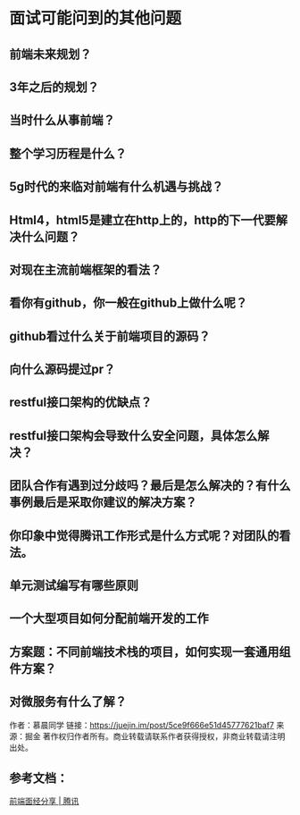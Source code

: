 # 面试可能问到的其他问题
## 前端未来规划？
## 3年之后的规划？
## 当时什么从事前端？
## 整个学习历程是什么？
## 5g时代的来临对前端有什么机遇与挑战？
## Html4，html5是建立在http上的，http的下一代要解决什么问题？
## 对现在主流前端框架的看法？
## 看你有github，你一般在github上做什么呢？
## github看过什么关于前端项目的源码？
## 向什么源码提过pr？
## restful接口架构的优缺点？
## restful接口架构会导致什么安全问题，具体怎么解决？
## 团队合作有遇到过分歧吗？最后是怎么解决的？有什么事例最后是采取你建议的解决方案？
## 你印象中觉得腾讯工作形式是什么方式呢？对团队的看法。
## 单元测试编写有哪些原则
## 一个大型项目如何分配前端开发的工作
## 方案题：不同前端技术栈的项目，如何实现一套通用组件方案？
## 对微服务有什么了解？

作者：慕晨同学
链接：https://juejin.im/post/5ce9f666e51d45777621baf7
来源：掘金
著作权归作者所有。商业转载请联系作者获得授权，非商业转载请注明出处。


## 参考文档：
[前端面经分享 | 腾讯](https://juejin.im/post/5ce9f666e51d45777621baf7)